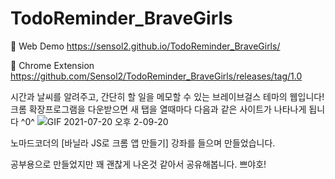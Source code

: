 # TodoReminder_BraveGirls

🔗 Web Demo
https://sensol2.github.io/TodoReminder_BraveGirls/

🔗 Chrome Extension
https://github.com/Sensol2/TodoReminder_BraveGirls/releases/tag/1.0


시간과 날씨를 알려주고, 간단히 할 일을 메모할 수 있는 브레이브걸스 테마의 웹입니다! 
크롬 확장프로그램을 다운받으면 새 탭을 열때마다 다음과 같은 사이트가 나타나게 됩니다 ^0^
![GIF 2021-07-20 오후 2-09-20](https://user-images.githubusercontent.com/80695040/126265230-ef0eee6e-46b9-45b8-9c56-5c66b8caba46.gif)

노마드코더의 [바닐라 JS로 크롬 앱 만들기] 강좌를 들으며 만들었습니다. 

공부용으로 만들었지만 꽤 괜찮게 나온것 같아서 공유해봅니다.
쁘야호!
